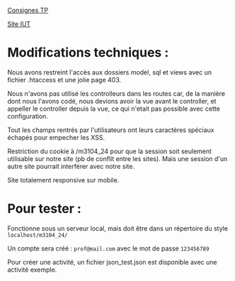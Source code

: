 [Consignes TP](https://people.irisa.fr/Nicolas.Le_Sommer/ens/M3104/tps/)

[Site IUT](http://m3104.iut-info-vannes.net/m3104_24/)


# Modifications techniques :

Nous avons restreint l'accès aux dossiers model, sql et views avec un fichier .htaccess et une jolie page 403.

Nous n'avons pas utilisé les controlleurs dans les routes car, de la manière dont nous l'avons codé,
nous devions avoir la vue avant le controller, et appeller le controller depuis la vue, ce qui n'etait pas possible avec cette configuration.

Tout les champs rentrés par l'utilisateurs ont leurs caractères spéciaux échapés pour empecher les XSS.

Restriction du cookie à /m3104_24 pour que la session soit seulement utilisable sur notre site (pb de conflit entre les sites).
Mais une session d'un autre site pourrait interférer avec notre site.

Site totalement responsive sur mobile.

# Pour tester : 

Fonctionne sous un serveur local, mais doit être dans un répertoire du style `localhost/m3104_24/`

Un compte sera créé : `prof@mail.com` avec le mot de passe `123456789`

Pour créer une activité, un fichier json_test.json est disponible avec une activité exemple.
